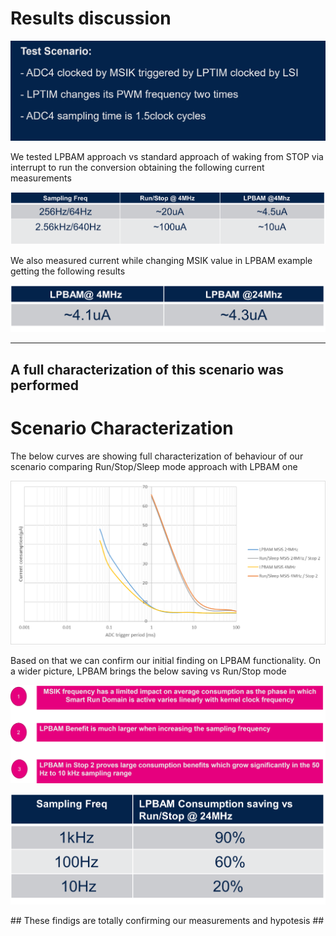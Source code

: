 # Results discussion

![Cubemx start](./img/0805.png)

We tested LPBAM approach vs standard approach of waking from STOP via interrupt to run the conversion obtaining the following current measurements


![Cubemx start](./img/080000.png)

We also measured current while changing MSIK value in LPBAM example getting the following results

![Cubemx start](./img/0801.png)

---

## A full characterization of this scenario was performed

# Scenario Characterization

The below curves are showing full characterization of behaviour of our scenario comparing Run/Stop/Sleep mode approach with LPBAM one

![Cubemx start](./img/0802.png)

Based on that we can confirm our initial finding on LPBAM functionality.
On a wider picture, LPBAM brings the below saving vs Run/Stop mode

![Cubemx start](./img/0803.png)

<p>


</p>

![Cubemx start](./img/080404.png)


<asuccess>
## These findigs are totally confirming our measurements and hypotesis ##
</asuccess>